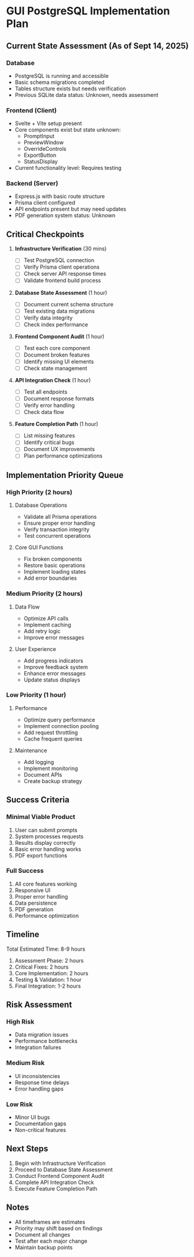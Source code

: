 # GUI PostgreSQL Implementation Plan

## Current State Assessment (As of Sept 14, 2025)

### Database

- PostgreSQL is running and accessible
- Basic schema migrations completed
- Tables structure exists but needs verification
- Previous SQLite data status: Unknown, needs assessment

### Frontend (Client)

- Svelte + Vite setup present
- Core components exist but state unknown:
  - PromptInput
  - PreviewWindow
  - OverrideControls
  - ExportButton
  - StatusDisplay
- Current functionality level: Requires testing

### Backend (Server)

- Express.js with basic route structure
- Prisma client configured
- API endpoints present but may need updates
- PDF generation system status: Unknown

## Critical Checkpoints

1. **Infrastructure Verification** (30 mins)

   - [ ] Test PostgreSQL connection
   - [ ] Verify Prisma client operations
   - [ ] Check server API response times
   - [ ] Validate frontend build process

2. **Database State Assessment** (1 hour)

   - [ ] Document current schema structure
   - [ ] Test existing data migrations
   - [ ] Verify data integrity
   - [ ] Check index performance

3. **Frontend Component Audit** (1 hour)

   - [ ] Test each core component
   - [ ] Document broken features
   - [ ] Identify missing UI elements
   - [ ] Check state management

4. **API Integration Check** (1 hour)

   - [ ] Test all endpoints
   - [ ] Document response formats
   - [ ] Verify error handling
   - [ ] Check data flow

5. **Feature Completion Path** (1 hour)
   - [ ] List missing features
   - [ ] Identify critical bugs
   - [ ] Document UX improvements
   - [ ] Plan performance optimizations

## Implementation Priority Queue

### High Priority (2 hours)

1. Database Operations

   - Validate all Prisma operations
   - Ensure proper error handling
   - Verify transaction integrity
   - Test concurrent operations

2. Core GUI Functions
   - Fix broken components
   - Restore basic operations
   - Implement loading states
   - Add error boundaries

### Medium Priority (2 hours)

1. Data Flow

   - Optimize API calls
   - Implement caching
   - Add retry logic
   - Improve error messages

2. User Experience
   - Add progress indicators
   - Improve feedback system
   - Enhance error messages
   - Update status displays

### Low Priority (1 hour)

1. Performance

   - Optimize query performance
   - Implement connection pooling
   - Add request throttling
   - Cache frequent queries

2. Maintenance
   - Add logging
   - Implement monitoring
   - Document APIs
   - Create backup strategy

## Success Criteria

### Minimal Viable Product

1. User can submit prompts
2. System processes requests
3. Results display correctly
4. Basic error handling works
5. PDF export functions

### Full Success

1. All core features working
2. Responsive UI
3. Proper error handling
4. Data persistence
5. PDF generation
6. Performance optimization

## Timeline

Total Estimated Time: 8-9 hours

1. Assessment Phase: 2 hours
2. Critical Fixes: 2 hours
3. Core Implementation: 2 hours
4. Testing & Validation: 1 hour
5. Final Integration: 1-2 hours

## Risk Assessment

### High Risk

- Data migration issues
- Performance bottlenecks
- Integration failures

### Medium Risk

- UI inconsistencies
- Response time delays
- Error handling gaps

### Low Risk

- Minor UI bugs
- Documentation gaps
- Non-critical features

## Next Steps

1. Begin with Infrastructure Verification
2. Proceed to Database State Assessment
3. Conduct Frontend Component Audit
4. Complete API Integration Check
5. Execute Feature Completion Path

## Notes

- All timeframes are estimates
- Priority may shift based on findings
- Document all changes
- Test after each major change
- Maintain backup points
